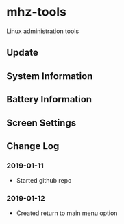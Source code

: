 # mhz-tools
Linux administration tools

## Update

## System Information

## Battery Information

## Screen Settings

## Change Log
### 2019-01-11
- Started github repo

### 2019-01-12
- Created return to main menu option